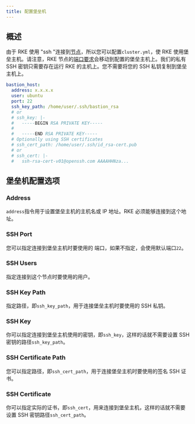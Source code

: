 ```yaml
---
title: 配置堡垒机
---
```


## 概述

由于 RKE 使用 "ssh "连接到[节点](/docs/rke/config-options/nodes/_index)，所以您可以配置`cluster.yml`，使 RKE 使用堡垒主机。请注意，RKE 节点的[端口要求](/docs/rke/os/_index)会移动到配置的堡垒主机上。我们的私有 SSH 密钥只需要存在运行 RKE 的主机上。您不需要将您的 SSH 私钥复制到堡垒主机上。

```yaml
bastion_host:
  address: x.x.x.x
  user: ubuntu
  port: 22
  ssh_key_path: /home/user/.ssh/bastion_rsa
  # or
  # ssh_key: |-
  #   -----BEGIN RSA PRIVATE KEY-----
  #
  #   -----END RSA PRIVATE KEY-----
  # Optionally using SSH certificates
  # ssh_cert_path: /home/user/.ssh/id_rsa-cert.pub
  # or
  # ssh_cert: |-
  #   ssh-rsa-cert-v01@openssh.com AAAAHHNza...
```

## 堡垒机配置选项

### Address

`address`指令用于设置堡垒主机的主机名或 IP 地址。RKE 必须能够连接到这个地址。

### SSH Port

您可以指定连接到堡垒主机时要使用的 端口，如果不指定，会使用默认端口`22`。

### SSH Users

指定连接到这个节点时要使用的用户。

### SSH Key Path

指定路径，即`ssh_key_path`，用于连接堡垒主机时要使用的 SSH 私钥。

### SSH Key

你可以指定连接到堡垒主机使用的密钥，即`ssh_key`，这样的话就不需要设置 SSH 密钥的路径`ssh_key_path`。

### SSH Certificate Path

您可以指定路径，即`ssh_cert_path`，用于连接堡垒主机时要使用的签名 SSH 证书。

### SSH Certificate

你可以指定实际的证书，即`ssh_cert`，用来连接到堡垒主机，这样的话就不需要设置 SSH 密钥路径`ssh_cert_path`。
